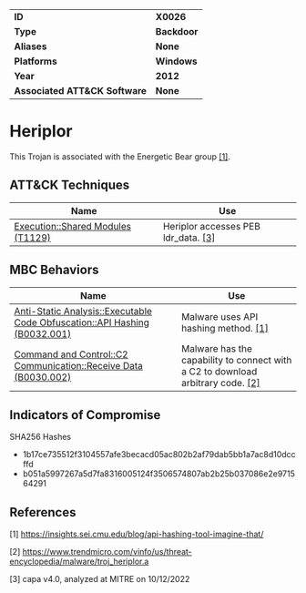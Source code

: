 <table>
<tr>
<td><b>ID</b></td>
<td><b>X0026</b></td>
</tr>
<tr>
<td><b>Type</b></td>
<td><b>Backdoor</b></td>
</tr>
<tr>
<td><b>Aliases</b></td>
<td><b>None</b></td>
</tr>
<tr>
<td><b>Platforms</b></td>
<td><b>Windows</b></td>
</tr>
<tr>
<td><b>Year</b></td>
<td><b>2012</b></td>
</tr>
<tr>
<td><b>Associated ATT&CK Software</b></td>
<td><b>None</b></td>
</tr>
</table>


# Heriplor

This Trojan is associated with the Energetic Bear group  [[1]](#1).

## ATT&CK Techniques

|Name|Use|
|---|---|
|[Execution::Shared Modules (T1129)](https://attack.mitre.org/techniques/T1129)|Heriplor accesses PEB ldr_data. [[3]](#3)|

## MBC Behaviors

|Name|Use|
|---|---|
|[Anti-Static Analysis::Executable Code Obfuscation::API Hashing (B0032.001)](../anti-static-analysis/executable-code-obfuscation.md)|Malware uses API hashing method. [[1]](#1)|
|[Command and Control::C2 Communication::Receive Data (B0030.002)](../command-and-control/c2-communication.md)|Malware has the capability to connect with a C2 to download arbitrary code. [[2]](#2)|

## Indicators of Compromise

SHA256 Hashes
- 1b17ce735512f3104557afe3becacd05ac802b2af79dab5bb1a7ac8d10dccffd
- b051a5997267a5d7fa8316005124f3506574807ab2b25b037086e2e971564291

## References

<a name="1">[1]</a> https://insights.sei.cmu.edu/blog/api-hashing-tool-imagine-that/

<a name="2">[2]</a> https://www.trendmicro.com/vinfo/us/threat-encyclopedia/malware/troj_heriplor.a

<a name="3">[3]</a> capa v4.0, analyzed at MITRE on 10/12/2022

